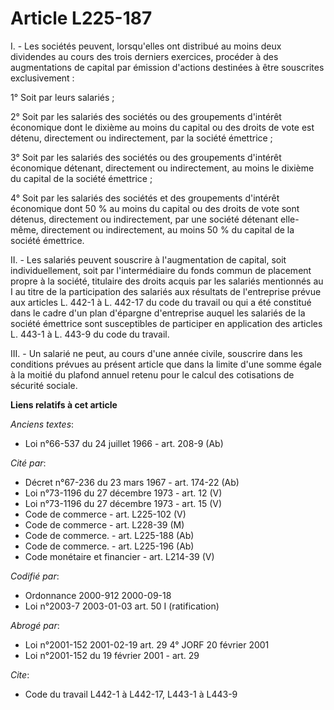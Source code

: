 # Article L225-187

I. - Les sociétés peuvent, lorsqu'elles ont distribué au moins deux dividendes au cours des trois derniers exercices,
procéder à des augmentations de capital par émission d'actions destinées à être souscrites exclusivement :

1° Soit par leurs salariés ;

2° Soit par les salariés des sociétés ou des groupements d'intérêt économique dont le dixième au moins du capital ou des
droits de vote est détenu, directement ou indirectement, par la société émettrice ;

3° Soit par les salariés des sociétés ou des groupements d'intérêt économique détenant, directement ou indirectement, au
moins le dixième du capital de la société émettrice ;

4° Soit par les salariés des sociétés et des groupements d'intérêt économique dont 50 % au moins du capital ou des droits de
vote sont détenus, directement ou indirectement, par une société détenant elle-même, directement ou indirectement, au moins
50 % du capital de la société émettrice.

II. - Les salariés peuvent souscrire à l'augmentation de capital, soit individuellement, soit par l'intermédiaire du fonds
commun de placement propre à la société, titulaire des droits acquis par les salariés mentionnés au I au titre de la
participation des salariés aux résultats de l'entreprise prévue aux articles L. 442-1 à L. 442-17 du code du travail ou qui a
été constitué dans le cadre d'un plan d'épargne d'entreprise auquel les salariés de la société émettrice sont susceptibles de
participer en application des articles L. 443-1 à L. 443-9 du code du travail.

III. - Un salarié ne peut, au cours d'une année civile, souscrire dans les conditions prévues au présent article que dans la
limite d'une somme égale à la moitié du plafond annuel retenu pour le calcul des cotisations de sécurité sociale.

**Liens relatifs à cet article**

_Anciens textes_:

  - Loi n°66-537 du 24 juillet 1966 - art. 208-9 (Ab)

_Cité par_:

  - Décret n°67-236 du 23 mars 1967 - art. 174-22 (Ab)
  - Loi n°73-1196 du 27 décembre 1973 - art. 12 (V)
  - Loi n°73-1196 du 27 décembre 1973 - art. 15 (V)
  - Code de commerce - art. L225-102 (V)
  - Code de commerce - art. L228-39 (M)
  - Code de commerce. - art. L225-188 (Ab)
  - Code de commerce. - art. L225-196 (Ab)
  - Code monétaire et financier - art. L214-39 (V)

_Codifié par_:

  - Ordonnance 2000-912 2000-09-18
  - Loi n°2003-7 2003-01-03 art. 50 I (ratification)

_Abrogé par_:

  - Loi n°2001-152 2001-02-19 art. 29 4° JORF 20 février 2001
  - Loi n°2001-152 du 19 février 2001 - art. 29

_Cite_:

  - Code du travail L442-1 à L442-17, L443-1 à L443-9
